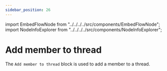 ```yaml
---
sidebar_position: 26
---
```


import EmbedFlowNode from "../../../../src/components/EmbedFlowNode";
import NodeInfoExplorer from "../../../../src/components/NodeInfoExplorer";

# Add member to thread

<EmbedFlowNode type="action_thread_member_add" />

The `Add member to thread` block is used to add a member to a thread.

<NodeInfoExplorer type="action_thread_member_add" />
